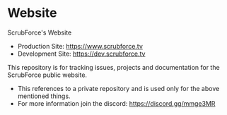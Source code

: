 # Website
ScrubForce's Website

- Production Site: https://www.scrubforce.tv
- Development Site: https://dev.scrubforce.tv

This repository is for tracking issues, projects and documentation for the ScrubForce public website.

- This references to a private repository and is used only for the above mentioned things.
- For more information join the discord: https://discord.gg/mmge3MR
